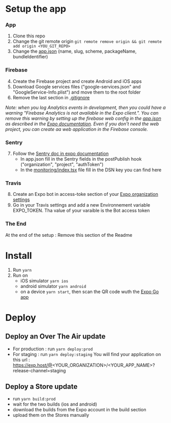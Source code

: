 # Setup the app

### App

1. Clone this repo
2. Change the git remote origin
   `git remote remove origin && git remote add origin <YOU_GIT_REPO>`
3. Change the [app.json](./app.json) (name, slug, scheme, packageName, bundleIdentifier)

### Firebase

4. Create the Firebase project and create Android and iOS apps
5. Download Google services files ("google-services.json" and "GoogleService-Info.plist") and move them to the root folder
6. Remove the last section in [.gitignore](.gitignore)

_Note: when you log Analytics events in development, then you could have a warning "Firebase Analytics is not available in the Expo client.". You can remove this warning by setting up the firebase web config in the [app.json](./app.json) as described in the [Expo documentation](https://docs.expo.dev/versions/latest/sdk/firebase-analytics/#expo-go-limitations--configuration). Even if you don't need the web project, you can create aa web application in the Firebase console._

### Sentry

7. Follow the [Sentry doc in expo documentation](https://docs.expo.dev/guides/using-sentry/#how-to-add-sentry-to-your-expo)
   - In app.json fill in the Sentry fields in the postPublish hook ("organization", "project", "authToken")
   - In the [monitoring/index.tsx](./src/app/monitoring/index.tsx) file fill in the DSN key you can find here

### Travis

8. Create an Expo bot in access-toke section of your [Expo organization settings](https://expo.dev/accounts/<YOUR_ORGANIZATION>/settings/access-tokens)
9. Go in your Travis settings and add a new Environnement variable EXPO_TOKEN. Tha value of your varaible is the Bot access token

### The End

At the end of the setup : Remove this section of the Readme

# Install

1. Run `yarn`
2. Run on
   - iOS simulator `yarn ios`
   - android simulator `yarn android`
   - on a device `yarn start`, then scan the QR code wuth the [Expo Go app](https://expo.dev/client)

# Deploy

## Deploy an Over The Air update

- For production : run `yarn deploy:prod`
- For staging : run `yarn deploy:staging`
  You will find your application on this url : https://exp.host/@<YOUR_ORGANIZATION>/<YOUR_APP_NAME>?release-channel=staging

## Deploy a Store update

- run `yarn build:prod`
- wait for the two builds (ios and android)
- download the builds from the Expo account in the build section
- upload them on the Stores manually
